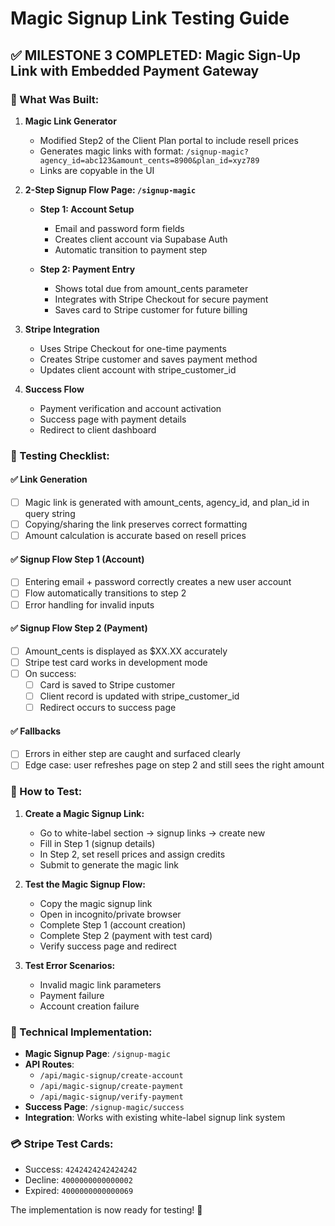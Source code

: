 # Magic Signup Link Testing Guide

## ✅ MILESTONE 3 COMPLETED: Magic Sign-Up Link with Embedded Payment Gateway

### 🎯 What Was Built:

1. **Magic Link Generator**
   - Modified Step2 of the Client Plan portal to include resell prices
   - Generates magic links with format: `/signup-magic?agency_id=abc123&amount_cents=8900&plan_id=xyz789`
   - Links are copyable in the UI

2. **2-Step Signup Flow Page: `/signup-magic`**
   - **Step 1: Account Setup**
     - Email and password form fields
     - Creates client account via Supabase Auth
     - Automatic transition to payment step
   
   - **Step 2: Payment Entry**
     - Shows total due from amount_cents parameter
     - Integrates with Stripe Checkout for secure payment
     - Saves card to Stripe customer for future billing

3. **Stripe Integration**
   - Uses Stripe Checkout for one-time payments
   - Creates Stripe customer and saves payment method
   - Updates client account with stripe_customer_id

4. **Success Flow**
   - Payment verification and account activation
   - Success page with payment details
   - Redirect to client dashboard

### 🧪 Testing Checklist:

#### ✅ Link Generation
- [ ] Magic link is generated with amount_cents, agency_id, and plan_id in query string
- [ ] Copying/sharing the link preserves correct formatting
- [ ] Amount calculation is accurate based on resell prices

#### ✅ Signup Flow Step 1 (Account)
- [ ] Entering email + password correctly creates a new user account
- [ ] Flow automatically transitions to step 2
- [ ] Error handling for invalid inputs

#### ✅ Signup Flow Step 2 (Payment)
- [ ] Amount_cents is displayed as $XX.XX accurately
- [ ] Stripe test card works in development mode
- [ ] On success:
  - [ ] Card is saved to Stripe customer
  - [ ] Client record is updated with stripe_customer_id
  - [ ] Redirect occurs to success page

#### ✅ Fallbacks
- [ ] Errors in either step are caught and surfaced clearly
- [ ] Edge case: user refreshes page on step 2 and still sees the right amount

### 🚀 How to Test:

1. **Create a Magic Signup Link:**
   - Go to white-label section → signup links → create new
   - Fill in Step 1 (signup details)
   - In Step 2, set resell prices and assign credits
   - Submit to generate the magic link

2. **Test the Magic Signup Flow:**
   - Copy the magic signup link
   - Open in incognito/private browser
   - Complete Step 1 (account creation)
   - Complete Step 2 (payment with test card)
   - Verify success page and redirect

3. **Test Error Scenarios:**
   - Invalid magic link parameters
   - Payment failure
   - Account creation failure

### 🔧 Technical Implementation:

- **Magic Signup Page**: `/signup-magic`
- **API Routes**: 
  - `/api/magic-signup/create-account`
  - `/api/magic-signup/create-payment`
  - `/api/magic-signup/verify-payment`
- **Success Page**: `/signup-magic/success`
- **Integration**: Works with existing white-label signup link system

### 💳 Stripe Test Cards:
- Success: `4242424242424242`
- Decline: `4000000000000002`
- Expired: `4000000000000069`

The implementation is now ready for testing! 🎉 